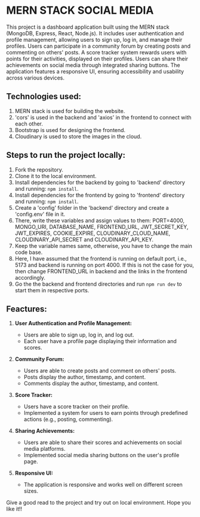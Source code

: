 # MERN STACK SOCIAL MEDIA

This project is a dashboard application built using the MERN stack (MongoDB, Express, React, Node.js). It includes user authentication and profile management, allowing users to sign up, log in, and manage their profiles. Users can participate in a community forum by creating posts and commenting on others' posts. A score tracker system rewards users with points for their activities, displayed on their profiles. Users can share their achievements on social media through integrated sharing buttons. The application features a responsive UI, ensuring accessibility and usability across various devices.

## Technologies used:
1. MERN stack is used for building the website.
2. 'cors' is used in the backend and 'axios' in the frontend to connect with  each other.
3. Bootstrap is used for designing the frontend.
4. Cloudinary is used to store the images in the cloud.

## Steps to run the project locally:
1. Fork the repository.
2. Clone it to the local environment.
3. Install dependencies for the backend by going to 'backend' directory and running: `npm install`.
4. Install dependencies for the frontend by going to 'frontend' directory and running: `npm install`.
5. Create a 'config' folder in the 'backend' directory and create a 'config.env' file in it.
6. There, write these variables and assign values to them: PORT=4000, MONGO_URI, DATABASE_NAME, FRONTEND_URL, JWT_SECRET_KEY, JWT_EXPIRES, COOKIE_EXPIRE, CLOUDINARY_CLOUD_NAME, CLOUDINARY_API_SECRET and CLOUDINARY_API_KEY.
7. Keep the variable names same, otherwise, you have to change the main code base.
8. Here, I have assumed that the frontend is running on default port, i.e., 5173 and backend is running on port  4000. If this is not the case for you, then change FRONTEND_URL in backend and the links in the frontend accordingly.
9. Go the the backend and frontend directories and run `npm run dev` to start them in respective ports.

## Feactures:
1. **User Authentication and Profile Management:**
   - Users are able to sign up, log in, and log out.
   - Each user have a profile page displaying their information and scores.

2. **Community Forum:**
   - Users are able to create posts and comment on others' posts.
   - Posts display the author, timestamp, and content.
   - Comments display the author, timestamp, and content.

3. **Score Tracker:**
   - Users have a score tracker on their profile.
   - Implemented a system for users to earn points through predefined actions (e.g., posting, commenting).

4. **Sharing Achievements:**
   - Users are able to share their scores and achievements on social media platforms.
   - Implemented social media sharing buttons on the user's profile page.

5. **Responsive UI:**
   - The application is responsive and works well on different screen sizes.

Give a good read to the project and try out on local environment. Hope you like it!! 
